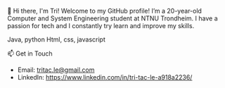 👋 Hi there, I'm Tri!
Welcome to my GitHub profile! I’m a 20-year-old Computer and System Engineering student at NTNU Trondheim. I have a passion for tech and I constantly try learn and improve my skills. 

Java, python 
Html, css, javascript

📫 Get in Touch
* Email: tritac.le@gmail.com
* LinkedIn: https://www.linkedin.com/in/tri-tac-le-a918a2236/
